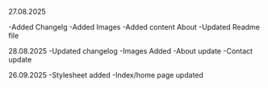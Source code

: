 27.08.2025

-Added Changelg
-Added Images
-Added content 
   About
-Updated Readme file


28.08.2025
-Updated changelog
-Images Added
-About update
-Contact update

26.09.2025
-Stylesheet added
-Index/home page updated
